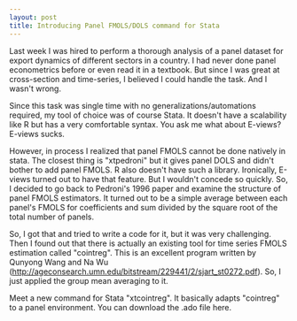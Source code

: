 ```yaml
---
layout: post
title: Introducing Panel FMOLS/DOLS command for Stata
---
```

Last week I was hired to perform a thorough analysis of a panel dataset for export dynamics of different sectors in a country. I had never done panel econometrics before or even read it in a textbook. But since I was great at cross-section and time-series, I believed I could handle the task. And I wasn't wrong.  

Since this task was single time with no generalizations/automations required, my tool of choice was of course Stata. It doesn't have a scalability like R but has a very comfortable syntax. You ask me what about E-views? E-views sucks.  

However, in process I realized that panel FMOLS cannot be done natively in stata. The closest thing is "xtpedroni" but it gives panel DOLS and didn't bother to add panel FMOLS. R also doesn't have such a library. Ironically, E-views turned out to have that feature. But I wouldn't concede so quickly. So, I decided to go back to Pedroni's 1996 paper and examine the structure of panel FMOLS estimators. It turned out to be a simple average between each panel's FMOLS for coefficients and sum divided by the square root of the total number of panels.  

So, I got that and tried to write a code for it, but it was very challenging. Then I found out that there is actually an existing tool for time series FMOLS estimation called "cointreg". This is an excellent program written by Qunyong Wang and Na Wu (http://ageconsearch.umn.edu/bitstream/229441/2/sjart_st0272.pdf). So, I just applied the group mean averaging to it.  

Meet a new command for Stata "xtcointreg". It basically adapts "cointreg" to a panel environment. You can download the .ado file here.
